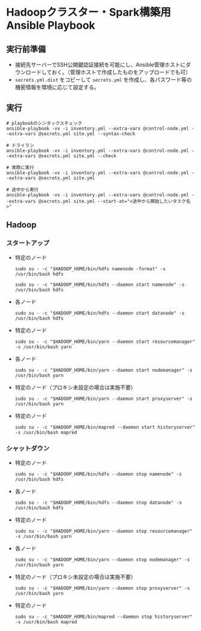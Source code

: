 # Hadoopクラスター・Spark構築用 Ansible Playbook

## 実行前準備

- 接続先サーバーでSSH公開鍵認証接続を可能にし、Ansible管理ホストにダウンロードしておく。（管理ホストで作成したものをアップロードでも可）
- `secrets.yml.dist` をコピーして `secrets.yml` を作成し、各パスワード等の機密情報を環境に応じて設定する。

## 実行

```
# playbookのシンタックスチェック
ansible-playbook -vv -i inventory.yml --extra-vars @control-node.yml --extra-vars @secrets.yml site.yml --syntax-check

# ドライラン
ansible-playbook -vv -i inventory.yml --extra-vars @control-node.yml --extra-vars @secrets.yml site.yml --check

# 実際に実行
ansible-playbook -vv -i inventory.yml --extra-vars @control-node.yml --extra-vars @secrets.yml site.yml

# 途中から実行
ansible-playbook -vv -i inventory.yml --extra-vars @control-node.yml --extra-vars @secrets.yml site.yml --start-at="<途中から開始したいタスク名>"
```

## Hadoop

### スタートアップ

- 特定のノード

  ```shell
  sudo su - -c "$HADOOP_HOME/bin/hdfs namenode -format" -s /usr/bin/bash hdfs

  sudo su - -c "$HADOOP_HOME/bin/hdfs --daemon start namenode" -s /usr/bin/bash hdfs
  ```

- 各ノード

  ```shell
  sudo su - -c "$HADOOP_HOME/bin/hdfs --daemon start datanode" -s /usr/bin/bash hdfs
  ```

- 特定のノード

  ```shell
  sudo su - -c "$HADOOP_HOME/bin/yarn --daemon start resourcemanager" -s /usr/bin/bash yarn
  ```

- 各ノード

  ```shell
  sudo su - -c "$HADOOP_HOME/bin/yarn --daemon start nodemanager" -s /usr/bin/bash yarn
  ```

- 特定のノード（プロキシ未設定の場合は実施不要）

  ```shell
  sudo su - -c "$HADOOP_HOME/bin/yarn --daemon start proxyserver" -s /usr/bin/bash yarn
  ```

- 特定のノード

  ```shell
  sudo su - -c "$HADOOP_HOME/bin/mapred --daemon start historyserver" -s /usr/bin/bash mapred
  ```

### シャットダウン

- 特定のノード

  ```shell
  sudo su - -c "$HADOOP_HOME/bin/hdfs --daemon stop namenode" -s /usr/bin/bash hdfs
  ```

- 各ノード

  ```shell
  sudo su - -c "$HADOOP_HOME/bin/hdfs --daemon stop datanode" -s /usr/bin/bash hdfs
  ```

- 特定のノード

  ```shell
  sudo su - -c "$HADOOP_HOME/bin/yarn --daemon stop resourcemanager" -s /usr/bin/bash yarn
  ```

- 各ノード

  ```shell
  sudo su - -c "$HADOOP_HOME/bin/yarn --daemon stop nodemanager" -s /usr/bin/bash yarn
  ```

- 特定のノード（プロキシ未設定の場合は実施不要）

  ```shell
  sudo su - -c "$HADOOP_HOME/bin/yarn --daemon stop proxyserver" -s /usr/bin/bash yarn
  ```

- 特定のノード

  ```shell
  sudo su - -c "$HADOOP_HOME/bin/mapred --daemon stop historyserver" -s /usr/bin/bash mapred
  ```

